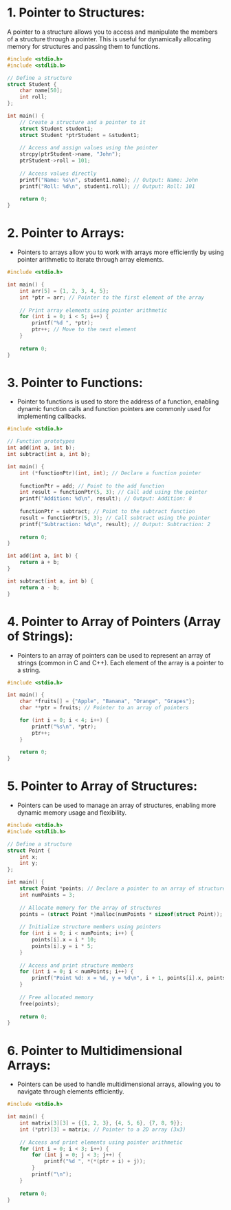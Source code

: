 
# **1. Pointer to Structures:**

A pointer to a structure allows you to access and manipulate the members of a structure through a pointer. This is useful for dynamically allocating memory for structures and passing them to functions.
```c
#include <stdio.h>
#include <stdlib.h>

// Define a structure
struct Student {
    char name[50];
    int roll;
};

int main() {
    // Create a structure and a pointer to it
    struct Student student1;
    struct Student *ptrStudent = &student1;
    
    // Access and assign values using the pointer
    strcpy(ptrStudent->name, "John");
    ptrStudent->roll = 101;
    
    // Access values directly
    printf("Name: %s\n", student1.name); // Output: Name: John
    printf("Roll: %d\n", student1.roll); // Output: Roll: 101
    
    return 0;
}
```

# **2. Pointer to Arrays:**

- Pointers to arrays allow you to work with arrays more efficiently by using pointer arithmetic to iterate through array elements.
```c
#include <stdio.h>

int main() {
    int arr[5] = {1, 2, 3, 4, 5};
    int *ptr = arr; // Pointer to the first element of the array
    
    // Print array elements using pointer arithmetic
    for (int i = 0; i < 5; i++) {
        printf("%d ", *ptr);
        ptr++; // Move to the next element
    }
    
    return 0;
}
```

# **3. Pointer to Functions:**

- Pointer to functions is used to store the address of a function, enabling dynamic function calls and function pointers are commonly used for implementing callbacks.
```c
#include <stdio.h>

// Function prototypes
int add(int a, int b);
int subtract(int a, int b);

int main() {
    int (*functionPtr)(int, int); // Declare a function pointer
    
    functionPtr = add; // Point to the add function
    int result = functionPtr(5, 3); // Call add using the pointer
    printf("Addition: %d\n", result); // Output: Addition: 8
    
    functionPtr = subtract; // Point to the subtract function
    result = functionPtr(5, 3); // Call subtract using the pointer
    printf("Subtraction: %d\n", result); // Output: Subtraction: 2
    
    return 0;
}

int add(int a, int b) {
    return a + b;
}

int subtract(int a, int b) {
    return a - b;
}
```

# **4. Pointer to Array of Pointers (Array of Strings):**

- Pointers to an array of pointers can be used to represent an array of strings (common in C and C++). Each element of the array is a pointer to a string.
```c
#include <stdio.h>

int main() {
    char *fruits[] = {"Apple", "Banana", "Orange", "Grapes"};
    char **ptr = fruits; // Pointer to an array of pointers

    for (int i = 0; i < 4; i++) {
        printf("%s\n", *ptr);
        ptr++;
    }
    
    return 0;
}
```

# **5. Pointer to Array of Structures:**

- Pointers can be used to manage an array of structures, enabling more dynamic memory usage and flexibility.
```c
#include <stdio.h>
#include <stdlib.h>

// Define a structure
struct Point {
    int x;
    int y;
};

int main() {
    struct Point *points; // Declare a pointer to an array of structures
    int numPoints = 3;
    
    // Allocate memory for the array of structures
    points = (struct Point *)malloc(numPoints * sizeof(struct Point));
    
    // Initialize structure members using pointers
    for (int i = 0; i < numPoints; i++) {
        points[i].x = i * 10;
        points[i].y = i * 5;
    }
    
    // Access and print structure members
    for (int i = 0; i < numPoints; i++) {
        printf("Point %d: x = %d, y = %d\n", i + 1, points[i].x, points[i].y);
    }
    
    // Free allocated memory
    free(points);
    
    return 0;
}
```

# **6. Pointer to Multidimensional Arrays:**

- Pointers can be used to handle multidimensional arrays, allowing you to navigate through elements efficiently.
```c
#include <stdio.h>

int main() {
    int matrix[3][3] = {{1, 2, 3}, {4, 5, 6}, {7, 8, 9}};
    int (*ptr)[3] = matrix; // Pointer to a 2D array (3x3)
    
    // Access and print elements using pointer arithmetic
    for (int i = 0; i < 3; i++) {
        for (int j = 0; j < 3; j++) {
            printf("%d ", *(*(ptr + i) + j));
        }
        printf("\n");
    }
    
    return 0;
}
```